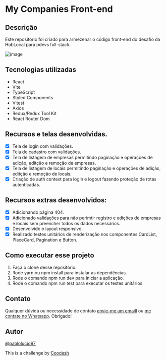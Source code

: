 # My Companies Front-end

## Descrição

Este repositório foi criado para armezenar o código front-end do desafio da HubLocal para pdevs full-stack.

![image](https://i.ibb.co/dcqBdy8/Sign-Up.png)

## Tecnologias utilizadas

- React 
- Vite
- TypeScript
- Styled Components
- Vitest
- Axios
- Redux/Redux Tool Kit
- React Router Dom

## Recursos e telas desenvolvidas.

- [x] Tela de login com validações.
- [x] Tela de cadastro com validações.
- [x] Tela de listagem de empresas permitindo paginação e operações de adição, editção e remoção de empresas.
- [x] Tela de listagem de locais permitindo paginação e operações de adição, editção e remoção de locais.
- [x] Criação de auth context para login e logout fazendo proteção de rotas autenticadas.

## Recursos extras desenvolvidos:

- [x] Adicionando página 404.
- [x] Adicionado validações para não perimtir registro e edições de empresas e locais sem preencher todos os dados necessários.
- [x] Desenvolvido o layout responsivo.
- [x] Realizado testes unitários de renderização nos componentes CardList, PlaceCard, Pagination e Button.

## Como executar esse projeto

1. Faça o clone desse repositório.
2. Rode yarn ou npm install para instalar as dependências.
3. Rode o comando npm run dev para iniciar a aplicação.
4. Rode o comando npm run test para executar os testes unitários.


## Contato

Qualquer dúvida ou necessidade de contato [envie-me um emaill](mailto:pablolucio_@hotmail.com) ou [me contate no Whatsapp](https://wa.me/31985187963). Obrigado!

## Autor
[@pablolucio97](https://www.github.com/pablolucio97)

This is a challenge by [Coodesh](https://coodesh.com/)
